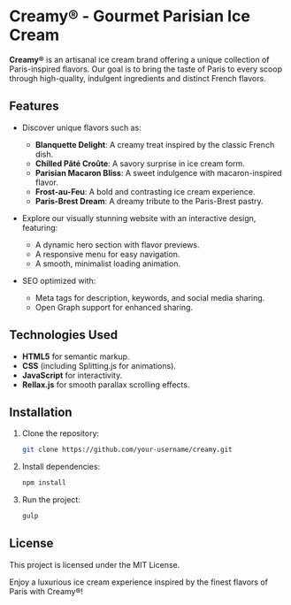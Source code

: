 # Creamy® - Gourmet Parisian Ice Cream

**Creamy®** is an artisanal ice cream brand offering a unique collection of Paris-inspired flavors. Our goal is to bring the taste of Paris to every scoop through high-quality, indulgent ingredients and distinct French flavors.

## Features
- Discover unique flavors such as:
  - **Blanquette Delight**: A creamy treat inspired by the classic French dish.
  - **Chilled Pâté Croûte**: A savory surprise in ice cream form.
  - **Parisian Macaron Bliss**: A sweet indulgence with macaron-inspired flavor.
  - **Frost-au-Feu**: A bold and contrasting ice cream experience.
  - **Paris-Brest Dream**: A dreamy tribute to the Paris-Brest pastry.

- Explore our visually stunning website with an interactive design, featuring:
  - A dynamic hero section with flavor previews.
  - A responsive menu for easy navigation.
  - A smooth, minimalist loading animation.

- SEO optimized with:
  - Meta tags for description, keywords, and social media sharing.
  - Open Graph support for enhanced sharing.

## Technologies Used
- **HTML5** for semantic markup.
- **CSS** (including Splitting.js for animations).
- **JavaScript** for interactivity.
- **Rellax.js** for smooth parallax scrolling effects.

## Installation
1. Clone the repository:
   ```bash
   git clone https://github.com/your-username/creamy.git

2. Install dependencies:
   ```bash
   npm install

3. Run the project:
   ```bash
   gulp

## License

This project is licensed under the MIT License.

Enjoy a luxurious ice cream experience inspired by the finest flavors of Paris with Creamy®!